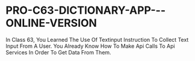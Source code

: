 # PRO-C63-DICTIONARY-APP---ONLINE-VERSION
In Class 63, You Learned The Use Of Textinput Instruction To Collect Text Input From A User. You Already Know How To Make Api Calls To Api Services In Order To Get Data From Them.
